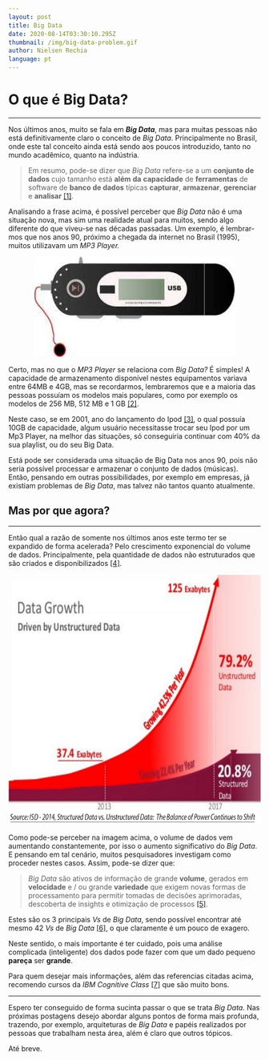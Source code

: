```yaml
---
layout: post
title: Big Data
date: 2020-08-14T03:30:10.295Z
thumbnail: /img/big-data-problem.gif
author: Nielsen Rechia
language: pt
---
```

# O que é Big Data?

- - -

Nos últimos anos, muito se fala em ***Big Data***, mas para muitas pessoas não está definitivamente claro o conceito de *Big Data*. Principalmente no Brasil, onde este tal conceito ainda está sendo aos poucos introduzido, tanto no mundo acadêmico, quanto na indústria.

> Em resumo, pode-se dizer que *Big Data* refere-se a um **conjunto de dados** cujo​ tamanho está **além** **da** **capacidade** de **ferramentas** de software de **banco de dados** típicas **capturar**, **armazenar**, **gerenciar** e **analisar** [[1]](>https://dl.acm.org/doi/book/10.5555/2132803).​

Analisando a frase acima, é possível perceber que *Big Data* não é uma situação nova, mas sim uma realidade atual para muitos, sendo algo diferente do que viveu-se nas décadas passadas. Um exemplo, é lembrar-mos que nos anos 90, próximo a chegada da internet no Brasil (1995), muitos utilizavam um *MP3 Player.*

<p align="center">
  <img width="400" height="200" src="/img/mp3.jpeg">
</p>

Certo, mas no que o *MP3 Player* se relaciona com *Big Data?* É simples! A capacidade de armazenamento disponível nestes equipamentos variava entre 64MB e 4GB, mas se recordarmos, lembraremos que e a maioria das pessoas possuíam os modelos mais populares, como por exemplo os modelos de 256 MB, 512 MB e 1 GB [[2]](https://pt.wikipedia.org/wiki/S1_MP3_Player#:~:text=A%20capacidade%20de%20armazenamento%20dispon%C3%ADvel,1%20GB%20e%202%20GB.).

Neste caso, se em 2001, ano do lançamento do Ipod [[3]](https://pt.wikipedia.org/wiki/IPod), o qual possuía 10GB de capacidade, algum usuário necessitasse trocar seu Ipod por um Mp3 Player, na melhor das situações, só conseguiria continuar com 40% da sua playlist, ou do seu Big Data. 

Está pode ser considerada uma situação de Big Data nos anos 90, pois não seria possível processar e armazenar o conjunto de dados (músicas). Então, pensando em outras possibilidades, por exemplo em empresas, já existiam problemas de *Big Data*, mas talvez não tantos quanto atualmente.

## Mas por que agora?

- - -

Então qual a razão de somente nos últimos anos este termo ter se expandido de forma acelerada? Pelo crescimento exponencial do volume de dados. Principalmente, pela quantidade de dados não estruturados que são criados e disponibilizados [[4]](>http://citeseerx.ist.psu.edu/viewdoc/download?doi=10.1.1.53.2111&rep=rep1&type=pdf<).

<p align="center">
  <img width="600" height="500" src="/img/quant-investing-big-data-analytics-1.jpg">
</p>

Como pode-se perceber na imagem acima, o volume de dados vem aumentando constantemente, por isso o aumento significativo do *Big Data*. E pensando em tal cenário, muitos pesquisadores investigam como proceder nestes casos. Assim, pode-se dizer que:

> *Big Data* são ativos de informação de grande **volume**, gerados em **velocidade** e / ou grande **variedade** que exigem novas formas de processamento para permitir tomadas de decisões aprimoradas, descoberta de insights e otimização de processos [[5]](http://www.bdbanalytics.ir/media/1225/big-data-and-science-myths-and-reality.pdf).

Estes são os 3 principais *Vs* de *Big Data*, sendo possível encontrar até mesmo 42 *Vs* de *Big Data* [[6]](>https://www.kdnuggets.com/2017/04/42-vs-big-data-data-science.html), o que claramente é um pouco de exagero.

Neste sentido, o mais importante é ter cuidado, pois uma análise complicada (inteligente) dos dados pode fazer com que um dado pequeno **pareça** ser **grande**​.

Para quem desejar mais informações, além das referencias citadas acima, recomendo cursos da *IBM Cognitive Class* [[7]](>https://cognitiveclass.ai/learn/big-data<) que são muito bons.

- - -

Espero ter conseguido de forma sucinta passar o que se trata *Big Data*. Nas próximas postagens desejo abordar alguns pontos de forma mais profunda, trazendo, por exemplo, arquiteturas de *Big Data* e papéis realizados por pessoas que trabalham nesta área, além é claro que outros tópicos. 

Até breve.